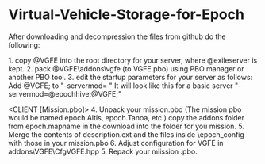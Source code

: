 # Virtual-Vehicle-Storage-for-Epoch

After downloading and decompression the files from github do the following:

<SERVER>
1. copy @VGFE into the root directory for your server, where @exileserver is kept.
2. pack @VGFE\addons\vgfe (to VGFE.pbo) using PBO manager or another PBO tool.
3. edit the startup parameters for your server as follows: 
    Add @VGFE; to "-servermod= " 
    It will look like this for a basic server "-servermod=@epochhive;@VGFE;"

<CLIENT [Mission.pbo]>
4. Unpack your mission.pbo (The mission pbo would be named epoch.Altis, epoch.Tanoa, etc.)
   copy the addons folder from epoch.mapname in the download into the folder for you mission.
5. Merge the contents of description.ext and the files inside \epoch_config with those in your mission.pbo
6. Adjust configuration for VGFE in addons\VGFE\CfgVGFE.hpp
5. Repack your miission .pbo.

